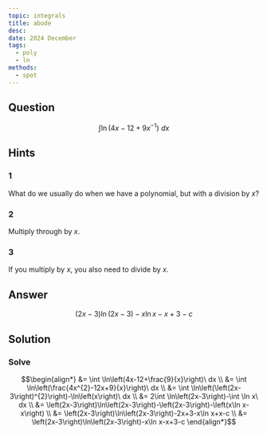 ```yaml
---
topic: integrals
title: abode
desc: 
date: 2024 December
tags:
  - poly
  - ln
methods:
  - spot
---
```



## Question
```math
\int \ln\left(4x-12+9x^{-1}\right)\ dx
```


## Hints

### 1
What do we usually do when we have a polynomial, but with a division by $x$?

### 2
Multiply through by $x$.

### 3
If you multiply by $x$, you also need to divide by $x$.


## Answer
```math
\left(2x-3\right)\ln\left(2x-3\right)-x\ln x-x+3-c
```


## Solution

### Solve
```math
\begin{align*}
  &= \int \ln\left(4x-12+\frac{9}{x}\right)\ dx
  \\ &= \int \ln\left(\frac{4x^{2}-12x+9}{x}\right)\ dx
  \\ &= \int \ln\left(\left(2x-3\right)^{2}\right)-\ln\left(x\right)\ dx
  \\ &= 2\int \ln\left(2x-3\right)-\int \ln x\ dx
  \\ &= \left(2x-3\right)\ln\left(2x-3\right)-\left(2x-3\right)-\left(x\ln x-x\right)
  \\ &= \left(2x-3\right)\ln\left(2x-3\right)-2x+3-x\ln x+x-c
  \\ &= \left(2x-3\right)\ln\left(2x-3\right)-x\ln x-x+3-c
\end{align*}
```
